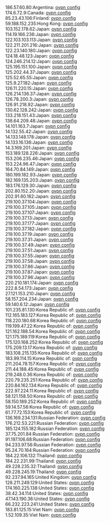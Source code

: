 186.57.60.80:Argentina: [ovpn config](vpn/186_57_60_80.ovpn)  
174.6.72.9:Canada: [ovpn config](vpn/174_6_72_9.ovpn)  
85.23.43.106:Finland: [ovpn config](vpn/85_23_43_106.ovpn)  
59.188.152.235:Hong Kong: [ovpn config](vpn/59_188_152_235.ovpn)  
103.152.178.62:Japan: [ovpn config](vpn/103_152_178_62.ovpn)  
114.19.166.236:Japan: [ovpn config](vpn/114_19_166_236.ovpn)  
122.103.103.113:Japan: [ovpn config](vpn/122_103_103_113.ovpn)  
122.211.201.216:Japan: [ovpn config](vpn/122_211_201_216.ovpn)  
122.23.140.180:Japan: [ovpn config](vpn/122_23_140_180.ovpn)  
124.18.48.123:Japan: [ovpn config](vpn/124_18_48_123.ovpn)  
124.246.214.12:Japan: [ovpn config](vpn/124_246_214_12.ovpn)  
125.195.151.100:Japan: [ovpn config](vpn/125_195_151_100.ovpn)  
125.202.44.37:Japan: [ovpn config](vpn/125_202_44_37.ovpn)  
125.52.65.55:Japan: [ovpn config](vpn/125_52_65_55.ovpn)  
125.9.27.182:Japan: [ovpn config](vpn/125_9_27_182.ovpn)  
126.11.220.15:Japan: [ovpn config](vpn/126_11_220_15.ovpn)  
126.214.136.37:Japan: [ovpn config](vpn/126_214_136_37.ovpn)  
126.78.200.3:Japan: [ovpn config](vpn/126_78_200_3.ovpn)  
126.91.218.92:Japan: [ovpn config](vpn/126_91_218_92.ovpn)  
130.62.128.242:Japan: [ovpn config](vpn/130_62_128_242.ovpn)  
133.218.151.43:Japan: [ovpn config](vpn/133_218_151_43.ovpn)  
138.64.209.48:Japan: [ovpn config](vpn/138_64_209_48.ovpn)  
14.101.163.7:Japan: [ovpn config](vpn/14_101_163_7.ovpn)  
14.132.55.42:Japan: [ovpn config](vpn/14_132_55_42.ovpn)  
14.133.148.178:Japan: [ovpn config](vpn/14_133_148_178.ovpn)  
14.133.16.136:Japan: [ovpn config](vpn/14_133_16_136.ovpn)  
14.3.169.201:Japan: [ovpn config](vpn/14_3_169_201.ovpn)  
153.189.128.226:Japan: [ovpn config](vpn/153_189_128_226.ovpn)  
153.206.235.46:Japan: [ovpn config](vpn/153_206_235_46.ovpn)  
153.224.96.47:Japan: [ovpn config](vpn/153_224_96_47.ovpn)  
164.70.84.149:Japan: [ovpn config](vpn/164_70_84_149.ovpn)  
180.199.182.93:Japan: [ovpn config](vpn/180_199_182_93.ovpn)  
182.169.135.203:Japan: [ovpn config](vpn/182_169_135_203.ovpn)  
183.176.129.30:Japan: [ovpn config](vpn/183_176_129_30.ovpn)  
202.80.152.20:Japan: [ovpn config](vpn/202_80_152_20.ovpn)  
202.91.60.182:Japan: [ovpn config](vpn/202_91_60_182.ovpn)  
219.100.37.104:Japan: [ovpn config](vpn/219_100_37_104.ovpn)  
219.100.37.105:Japan: [ovpn config](vpn/219_100_37_105.ovpn)  
219.100.37.107:Japan: [ovpn config](vpn/219_100_37_107.ovpn)  
219.100.37.13:Japan: [ovpn config](vpn/219_100_37_13.ovpn)  
219.100.37.177:Japan: [ovpn config](vpn/219_100_37_177.ovpn)  
219.100.37.182:Japan: [ovpn config](vpn/219_100_37_182.ovpn)  
219.100.37.19:Japan: [ovpn config](vpn/219_100_37_19.ovpn)  
219.100.37.31:Japan: [ovpn config](vpn/219_100_37_31.ovpn)  
219.100.37.49:Japan: [ovpn config](vpn/219_100_37_49.ovpn)  
219.100.37.51:Japan: [ovpn config](vpn/219_100_37_51.ovpn)  
219.100.37.55:Japan: [ovpn config](vpn/219_100_37_55.ovpn)  
219.100.37.58:Japan: [ovpn config](vpn/219_100_37_58.ovpn)  
219.100.37.86:Japan: [ovpn config](vpn/219_100_37_86.ovpn)  
219.100.37.87:Japan: [ovpn config](vpn/219_100_37_87.ovpn)  
219.100.37.96:Japan: [ovpn config](vpn/219_100_37_96.ovpn)  
220.210.181.174:Japan: [ovpn config](vpn/220_210_181_174.ovpn)  
222.8.54.173:Japan: [ovpn config](vpn/222_8_54_173.ovpn)  
27.121.153.210:Japan: [ovpn config](vpn/27_121_153_210.ovpn)  
58.157.204.234:Japan: [ovpn config](vpn/58_157_204_234.ovpn)  
59.140.6.12:Japan: [ovpn config](vpn/59_140_6_12.ovpn)  
101.235.81.130:Korea Republic of: [ovpn config](vpn/101_235_81_130.ovpn)  
112.165.183.127:Korea Republic of: [ovpn config](vpn/112_165_183_127.ovpn)  
118.220.180.68:Korea Republic of: [ovpn config](vpn/118_220_180_68.ovpn)  
119.199.47.22:Korea Republic of: [ovpn config](vpn/119_199_47_22.ovpn)  
121.162.188.54:Korea Republic of: [ovpn config](vpn/121_162_188_54.ovpn)  
121.175.189.119:Korea Republic of: [ovpn config](vpn/121_175_189_119.ovpn)  
175.120.168.252:Korea Republic of: [ovpn config](vpn/175_120_168_252.ovpn)  
175.209.13.17:Korea Republic of: [ovpn config](vpn/175_209_13_17.ovpn)  
183.108.215.135:Korea Republic of: [ovpn config](vpn/183_108_215_135.ovpn)  
183.99.114.15:Korea Republic of: [ovpn config](vpn/183_99_114_15.ovpn)  
211.204.78.157:Korea Republic of: [ovpn config](vpn/211_204_78_157.ovpn)  
211.44.188.45:Korea Republic of: [ovpn config](vpn/211_44_188_45.ovpn)  
219.248.0.36:Korea Republic of: [ovpn config](vpn/219_248_0_36.ovpn)  
220.79.235.251:Korea Republic of: [ovpn config](vpn/220_79_235_251.ovpn)  
220.84.162.134:Korea Republic of: [ovpn config](vpn/220_84_162_134.ovpn)  
222.97.224.11:Korea Republic of: [ovpn config](vpn/222_97_224_11.ovpn)  
58.121.158.50:Korea Republic of: [ovpn config](vpn/58_121_158_50.ovpn)  
58.150.189.252:Korea Republic of: [ovpn config](vpn/58_150_189_252.ovpn)  
59.14.57.56:Korea Republic of: [ovpn config](vpn/59_14_57_56.ovpn)  
61.77.72.153:Korea Republic of: [ovpn config](vpn/61_77_72_153.ovpn)  
136.169.234.131:Russian Federation: [ovpn config](vpn/136_169_234_131.ovpn)  
176.212.53.221:Russian Federation: [ovpn config](vpn/176_212_53_221.ovpn)  
185.124.155.182:Russian Federation: [ovpn config](vpn/185_124_155_182.ovpn)  
37.75.201.84:Russian Federation: [ovpn config](vpn/37_75_201_84.ovpn)  
91.197.106.68:Russian Federation: [ovpn config](vpn/91_197_106_68.ovpn)  
94.233.97.56:Russian Federation: [ovpn config](vpn/94_233_97_56.ovpn)  
95.24.70.164:Russian Federation: [ovpn config](vpn/95_24_70_164.ovpn)  
184.22.106.132:Thailand: [ovpn config](vpn/184_22_106_132.ovpn)  
184.22.231.99:Thailand: [ovpn config](vpn/184_22_231_99.ovpn)  
49.228.235.32:Thailand: [ovpn config](vpn/49_228_235_32.ovpn)  
49.228.245.19:Thailand: [ovpn config](vpn/49_228_245_19.ovpn)  
92.237.94.165:United Kingdom: [ovpn config](vpn/92_237_94_165.ovpn)  
128.211.249.129:United States: [ovpn config](vpn/128_211_249_129.ovpn)  
174.160.225.138:United States: [ovpn config](vpn/174_160_225_138.ovpn)  
38.42.34.114:United States: [ovpn config](vpn/38_42_34_114.ovpn)  
47.143.190.36:United States: [ovpn config](vpn/47_143_190_36.ovpn)  
66.232.223.241:United States: [ovpn config](vpn/66_232_223_241.ovpn)  
183.81.125.15:Viet Nam: [ovpn config](vpn/183_81_125_15.ovpn)  
1.52.109.35:Viet Nam: [ovpn config](vpn/1_52_109_35.ovpn)  
